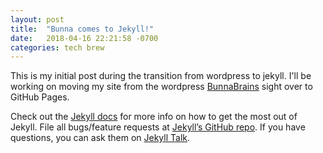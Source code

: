 ```yaml
---
layout: post
title:  "Bunna comes to Jekyll!"
date:   2018-04-16 22:21:58 -0700
categories: tech brew
---
```

This is my initial post during the transition from wordpress to jekyll. I'll be working on moving my site from the wordpress [BunnaBrains][jekyll-docs] sight over to GitHub Pages.



Check out the [Jekyll docs][jekyll-docs] for more info on how to get the most out of Jekyll. File all bugs/feature requests at [Jekyll’s GitHub repo][jekyll-gh]. If you have questions, you can ask them on [Jekyll Talk][jekyll-talk].

[old-site]: https://bunnabrains.com
[jekyll-docs]: https://jekyllrb.com/docs/home
[jekyll-gh]:   https://github.com/jekyll/jekyll
[jekyll-talk]: https://talk.jekyllrb.com/
